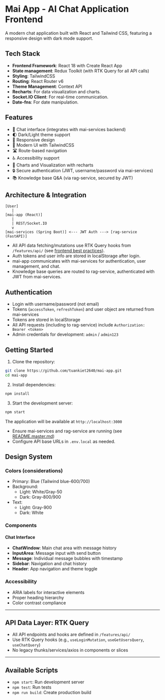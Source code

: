 # Mai App - AI Chat Application Frontend

A modern chat application built with React and Tailwind CSS, featuring a responsive design with dark mode support.

## Tech Stack

- **Frontend Framework**: React 18 with Create React App
- **State management**: Redux Toolkit (with RTK Query for all API calls)
- **Styling**: TailwindCSS
- **Routing**: React Router v6
- **Theme Management**: Context API
- **Recharts**: For data visualization and charts.
- **Socket.IO Client**: For real-time communication.
- **Date-fns**: For date manipulation.

## Features

- 💬 Chat interface (integrates with mai-services backend)
- 🌓 Dark/Light theme support
- 📱 Responsive design
- 🎨 Modern UI with TailwindCSS
- 🛣️ Route-based navigation
- ♿ Accessibility support
- 🤯 Charts and Visualization with recharts
- 🔒 Secure authentication (JWT, username/password via mai-services)
- 📚 Knowledge base Q&A (via rag-service, secured by JWT)

## Architecture & Integration

```
[User]
   |
[mai-app (React)]
   |
   | REST/Socket.IO
   v
[mai-services (Spring Boot)] <--- JWT Auth ---> [rag-service (FastAPI)]
```

- All API data fetching/mutations use RTK Query hooks from `/features/api/` (see [frontend best practices](../README.master.md)).
- Auth tokens and user info are stored in localStorage after login.
- mai-app communicates with mai-services for authentication, user management, and chat.
- Knowledge base queries are routed to rag-service, authenticated with JWT from mai-services.

## Authentication

- Login with username/password (not email)
- Tokens (`accessToken`, `refreshToken`) and user object are returned from mai-services
- Tokens are stored in localStorage
- All API requests (including to rag-service) include `Authorization: Bearer <token>`
- Admin credentials for development: `admin` / `admin123`
## Getting Started

1. Clone the repository:
```bash
git clone https://github.com/tuankiet2640/mai-app.git
cd mai-app
```
2. Install dependencies:
```bash
npm install
```
3. Start the development server:
```bash
npm start
```
The application will be available at `http://localhost:3000`

- Ensure mai-services and rag-service are running (see [README.master.md](../README.master.md))
- Configure API base URLs in `.env.local` as needed.

## Design System

### Colors (considerations)
- Primary: Blue (Tailwind blue-600/700)
- Background: 
  - Light: White/Gray-50
  - Dark: Gray-800/900
- Text:
  - Light: Gray-900
  - Dark: White

### Components

#### Chat Interface
- **ChatWindow**: Main chat area with message history
- **InputArea**: Message input with send button
- **Message**: Individual message bubbles with timestamp
- **Sidebar**: Navigation and chat history
- **Header**: App navigation and theme toggle

### Accessibility

- ARIA labels for interactive elements
- Proper heading hierarchy
- Color contrast compliance

---

## API Data Layer: RTK Query

- All API endpoints and hooks are defined in `/features/api/`
- Use RTK Query hooks (e.g., `useLoginMutation`, `useGetUsersQuery`, `useChatQuery`)
- No legacy thunks/services/axios in components or slices

---

## Available Scripts

- `npm start`: Run development server
- `npm test`: Run tests
- `npm run build`: Create production build


